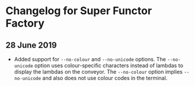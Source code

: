 # Changelog for Super Functor Factory

## 28 June 2019

* Added support for `--no-colour` and `--no-unicode` options. The `--no-unicode` option uses colour-specific characters instead of lambdas to display the lambdas on the conveyor. The `--no-colour` option implies `--no-unicode` and also does not use colour codes in the terminal.
